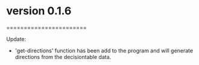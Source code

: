 # version 0.1.6
=======================

Update:

*	'get-directions' function has been add to the program and will generate directions from the decisiontable data.